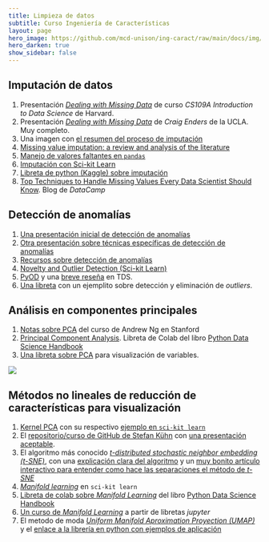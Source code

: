 ```yaml
---
title: Limpieza de datos 
subtitle: Curso Ingeniería de Características
layout: page
hero_image: https://github.com/mcd-unison/ing-caract/raw/main/docs/img/organize-banner.jpg
hero_darken: true
show_sidebar: false
---
```



## Imputación de datos

1. Presentación [*Dealing with Missing Data*](https://harvard-iacs.github.io/2020-CS109A/lectures/lecture19/slides/Lecture19_Missingdata.pdf) de curso *CS109A Introduction to Data Science* de Harvard.
2. Presentación [*Dealing with Missing Data*](https://cyfs.unl.edu/cyfsprojects/videoPPT/8551c12760de7027a89d14b29c26522a/151026-Enders.pdf) de *Craig Enders* de la UCLA. Muy completo.
3. Una imagen con [el resumen del proceso de imputación](https://github.com/mcd-unison/ing-caract/raw/main/docs/imagenes/missing_data.png)
4. [Missing value imputation: a review and analysis of the literature](https://github.com/mcd-unison/ing-caract/raw/main/slides/imputation-review.pdf)
5. [Manejo de valores faltantes en `pandas`](https://pandas.pydata.org/docs/user_guide/missing_data.html)
6. [Imputación con Sci-kit Learn](https://scikit-learn.org/stable/modules/impute.html)
7. [Libreta de python (Kaggle) sobre imputación](https://www.kaggle.com/parulpandey/a-guide-to-handling-missing-values-in-python)
8.  [Top Techniques to Handle Missing Values Every Data Scientist Should Know](https://www.datacamp.com/tutorial/techniques-to-handle-missing-data-values). Blog de *DataCamp*

## Detección de anomalías

1. [Una presentación inicial de detección de anomalías](http://courses.washington.edu/css581/lecture_slides/18_anomaly_detection.pdf)
2. [Otra presentación sobre técnicas específicas de detección de anomalías](https://lhchen.top/slides/AnomalyDetection/Anomaly-Detection.pdf)
3. [Recursos sobre detección de anomalías](https://github.com/yzhao062/anomaly-detection-resources)
4. [Novelty and Outlier Detection (Sci-kit Learn)](https://scikit-learn.org/stable/modules/outlier_detection.html)
5. [PyOD](https://pyod.readthedocs.io/en/latest/) y una [breve reseña](https://towardsdatascience.com/pyod-a-unified-python-library-for-anomaly-detection-3608ec1fe321) en TDS.
6. [Una libreta](https://colab.research.google.com/github/mcd-unison/ing-caract/blob/main/ejemplos/anomalias/taller_solar.ipynb) con un ejemplito sobre detección y eliminación de *outliers*.

## Análisis en componentes principales

1. [Notas sobre PCA](https://github.com/mcd-unison/ing-caract/raw/main/pdf/PCA-Standford.pdf) del curso de Andrew Ng en Stanford
2. [Principal Component Analysis](https://jakevdp.github.io/PythonDataScienceHandbook/05.09-principal-component-analysis.html). Libreta de Colab del libro [Python Data Science Handbook](https://jakevdp.github.io/PythonDataScienceHandbook/)
3. [Una libreta sobre PCA](https://colab.research.google.com/github/mcd-unison/ing-caract/blob/main/ejemplos/reduccion-caracteristicas/pca.ipynb) para visualización de variables.

![](https://www.explainxkcd.com/wiki/images/e/e9/data_pipeline.png)

## Métodos no lineales de reducción de características para visualización

1. [Kernel PCA](https://www.face-rec.org/algorithms/Kernel/kernelPCA_scholkopf.pdf) con su respectivo [ejemplo en `sci-kit learn`](https://scikit-learn.org/stable/auto_examples/decomposition/plot_kernel_pca.html#sphx-glr-auto-examples-decomposition-plot-kernel-pca-py)
2. El [repositorio/curso de GitHub de Stefan Kühn](https://github.com/cc-skuehn/Manifold_Learning) con [una presentación aceptable](https://github.com/cc-skuehn/Manifold_Learning/blob/master/Slides/Mcubed_20181016.pdf).
3. El algoritmo más conocido [*t-distributed stochastic neighbor embedding (t-SNE)*](https://www.jmlr.org/papers/volume9/vandermaaten08a/vandermaaten08a.pdf), con una [explicación clara del algoritmo](https://www.oreilly.com/content/an-illustrated-introduction-to-the-t-sne-algorithm/) y un [muy bonito artículo interactivo para entender como hace las separaciones el método de *t-SNE*](https://distill.pub/2016/misread-tsne/)
4. [*Manifold learning*](https://scikit-learn.org/stable/modules/manifold.html) en `sci-kit learn`
5. [Libreta de colab sobre *Manifold Learning*](https://jakevdp.github.io/PythonDataScienceHandbook/05.10-manifold-learning.html) del libro [Python Data Science Handbook](https://jakevdp.github.io/PythonDataScienceHandbook/)
6. [Un curso de *Manifold Learning*](https://github.com/drewwilimitis/Manifold-Learning) a partir de libretas *jupyter*
7. El metodo de moda [*Uniform Manifold Aproximation Proyection (UMAP)*](https://arxiv.org/pdf/1802.03426.pdf) y el [enlace a la librería en python con ejemplos de aplicación](https://umap-learn.readthedocs.io/en/latest/index.html)

